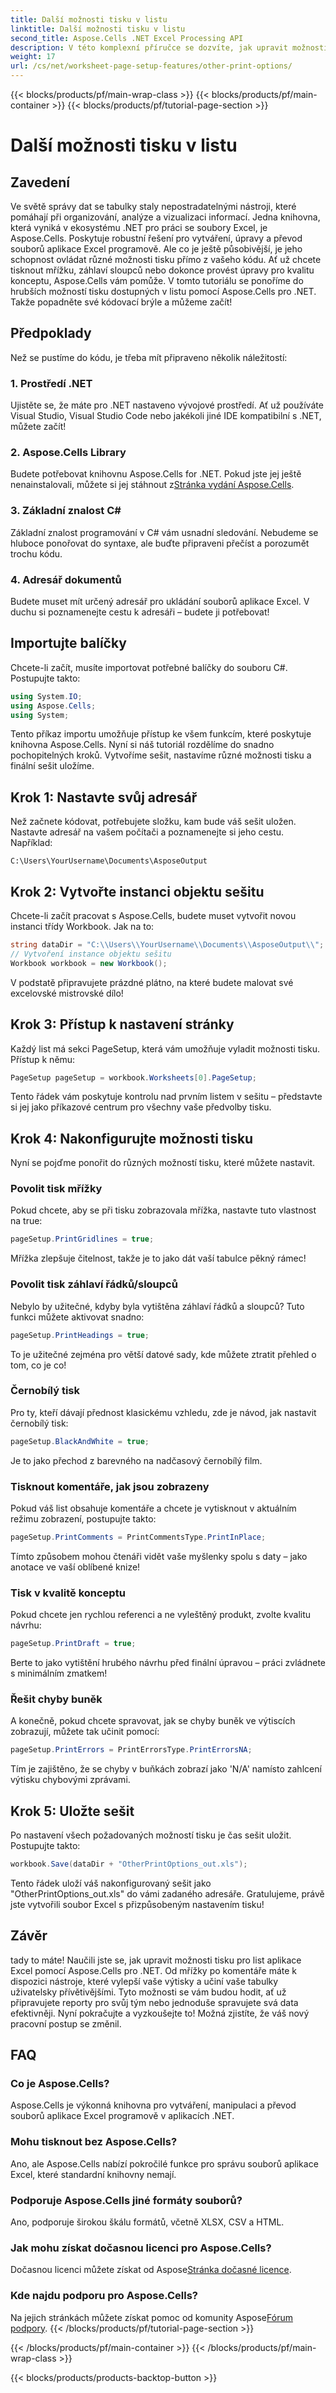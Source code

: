 ```yaml
---
title: Další možnosti tisku v listu
linktitle: Další možnosti tisku v listu
second_title: Aspose.Cells .NET Excel Processing API
description: V této komplexní příručce se dozvíte, jak upravit možnosti tisku pro listy aplikace Excel pomocí Aspose.Cells for .NET.
weight: 17
url: /cs/net/worksheet-page-setup-features/other-print-options/
---
```


{{< blocks/products/pf/main-wrap-class >}}
{{< blocks/products/pf/main-container >}}
{{< blocks/products/pf/tutorial-page-section >}}

# Další možnosti tisku v listu

## Zavedení
Ve světě správy dat se tabulky staly nepostradatelnými nástroji, které pomáhají při organizování, analýze a vizualizaci informací. Jedna knihovna, která vyniká v ekosystému .NET pro práci se soubory Excel, je Aspose.Cells. Poskytuje robustní řešení pro vytváření, úpravy a převod souborů aplikace Excel programově. Ale co je ještě působivější, je jeho schopnost ovládat různé možnosti tisku přímo z vašeho kódu. Ať už chcete tisknout mřížku, záhlaví sloupců nebo dokonce provést úpravy pro kvalitu konceptu, Aspose.Cells vám pomůže. V tomto tutoriálu se ponoříme do hrubších možností tisku dostupných v listu pomocí Aspose.Cells pro .NET. Takže popadněte své kódovací brýle a můžeme začít!
## Předpoklady
Než se pustíme do kódu, je třeba mít připraveno několik náležitostí:
### 1. Prostředí .NET
Ujistěte se, že máte pro .NET nastaveno vývojové prostředí. Ať už používáte Visual Studio, Visual Studio Code nebo jakékoli jiné IDE kompatibilní s .NET, můžete začít!
### 2. Aspose.Cells Library
 Budete potřebovat knihovnu Aspose.Cells for .NET. Pokud jste jej ještě nenainstalovali, můžete si jej stáhnout z[Stránka vydání Aspose.Cells](https://releases.aspose.com/cells/net/).
### 3. Základní znalost C#
Základní znalost programování v C# vám usnadní sledování. Nebudeme se hluboce ponořovat do syntaxe, ale buďte připraveni přečíst a porozumět trochu kódu.
### 4. Adresář dokumentů
Budete muset mít určený adresář pro ukládání souborů aplikace Excel. V duchu si poznamenejte cestu k adresáři – budete ji potřebovat!
## Importujte balíčky
Chcete-li začít, musíte importovat potřebné balíčky do souboru C#. Postupujte takto:
```csharp
using System.IO;
using Aspose.Cells;
using System;
```
Tento příkaz importu umožňuje přístup ke všem funkcím, které poskytuje knihovna Aspose.Cells.
Nyní si náš tutoriál rozdělíme do snadno pochopitelných kroků. Vytvoříme sešit, nastavíme různé možnosti tisku a finální sešit uložíme.
## Krok 1: Nastavte svůj adresář
Než začnete kódovat, potřebujete složku, kam bude váš sešit uložen. Nastavte adresář na vašem počítači a poznamenejte si jeho cestu. Například:
```plaintext
C:\Users\YourUsername\Documents\AsposeOutput
```
## Krok 2: Vytvořte instanci objektu sešitu
Chcete-li začít pracovat s Aspose.Cells, budete muset vytvořit novou instanci třídy Workbook. Jak na to:
```csharp
string dataDir = "C:\\Users\\YourUsername\\Documents\\AsposeOutput\\";
// Vytvoření instance objektu sešitu
Workbook workbook = new Workbook();
```
V podstatě připravujete prázdné plátno, na které budete malovat své excelovské mistrovské dílo!
## Krok 3: Přístup k nastavení stránky
Každý list má sekci PageSetup, která vám umožňuje vyladit možnosti tisku. Přístup k němu:
```csharp
PageSetup pageSetup = workbook.Worksheets[0].PageSetup;
```
Tento řádek vám poskytuje kontrolu nad prvním listem v sešitu – představte si jej jako příkazové centrum pro všechny vaše předvolby tisku.
## Krok 4: Nakonfigurujte možnosti tisku
Nyní se pojďme ponořit do různých možností tisku, které můžete nastavit.
### Povolit tisk mřížky
Pokud chcete, aby se při tisku zobrazovala mřížka, nastavte tuto vlastnost na true:
```csharp
pageSetup.PrintGridlines = true;
```
Mřížka zlepšuje čitelnost, takže je to jako dát vaší tabulce pěkný rámec!
### Povolit tisk záhlaví řádků/sloupců
Nebylo by užitečné, kdyby byla vytištěna záhlaví řádků a sloupců? Tuto funkci můžete aktivovat snadno:
```csharp
pageSetup.PrintHeadings = true;
```
To je užitečné zejména pro větší datové sady, kde můžete ztratit přehled o tom, co je co!
### Černobílý tisk
Pro ty, kteří dávají přednost klasickému vzhledu, zde je návod, jak nastavit černobílý tisk:
```csharp
pageSetup.BlackAndWhite = true;
```
Je to jako přechod z barevného na nadčasový černobílý film.
### Tisknout komentáře, jak jsou zobrazeny
Pokud váš list obsahuje komentáře a chcete je vytisknout v aktuálním režimu zobrazení, postupujte takto:
```csharp
pageSetup.PrintComments = PrintCommentsType.PrintInPlace;
```
Tímto způsobem mohou čtenáři vidět vaše myšlenky spolu s daty – jako anotace ve vaší oblíbené knize!
### Tisk v kvalitě konceptu
Pokud chcete jen rychlou referenci a ne vyleštěný produkt, zvolte kvalitu návrhu:
```csharp
pageSetup.PrintDraft = true;
```
Berte to jako vytištění hrubého návrhu před finální úpravou – práci zvládnete s minimálním zmatkem!
### Řešit chyby buněk
A konečně, pokud chcete spravovat, jak se chyby buněk ve výtiscích zobrazují, můžete tak učinit pomocí:
```csharp
pageSetup.PrintErrors = PrintErrorsType.PrintErrorsNA;
```
Tím je zajištěno, že se chyby v buňkách zobrazí jako 'N/A' namísto zahlcení výtisku chybovými zprávami.
## Krok 5: Uložte sešit
Po nastavení všech požadovaných možností tisku je čas sešit uložit. Postupujte takto:
```csharp
workbook.Save(dataDir + "OtherPrintOptions_out.xls");
```
Tento řádek uloží váš nakonfigurovaný sešit jako "OtherPrintOptions_out.xls" do vámi zadaného adresáře. Gratulujeme, právě jste vytvořili soubor Excel s přizpůsobeným nastavením tisku!
## Závěr
tady to máte! Naučili jste se, jak upravit možnosti tisku pro list aplikace Excel pomocí Aspose.Cells pro .NET. Od mřížky po komentáře máte k dispozici nástroje, které vylepší vaše výtisky a učiní vaše tabulky uživatelsky přívětivějšími. Tyto možnosti se vám budou hodit, ať už připravujete reporty pro svůj tým nebo jednoduše spravujete svá data efektivněji. Nyní pokračujte a vyzkoušejte to! Možná zjistíte, že váš nový pracovní postup se změnil.
## FAQ
### Co je Aspose.Cells?  
Aspose.Cells je výkonná knihovna pro vytváření, manipulaci a převod souborů aplikace Excel programově v aplikacích .NET.
### Mohu tisknout bez Aspose.Cells?  
Ano, ale Aspose.Cells nabízí pokročilé funkce pro správu souborů aplikace Excel, které standardní knihovny nemají.
### Podporuje Aspose.Cells jiné formáty souborů?  
Ano, podporuje širokou škálu formátů, včetně XLSX, CSV a HTML.
### Jak mohu získat dočasnou licenci pro Aspose.Cells?  
 Dočasnou licenci můžete získat od Aspose[Stránka dočasné licence](https://purchase.aspose.com/temporary-license/).
### Kde najdu podporu pro Aspose.Cells?  
 Na jejich stránkách můžete získat pomoc od komunity Aspose[Fórum podpory](https://forum.aspose.com/c/cells/9).
{{< /blocks/products/pf/tutorial-page-section >}}

{{< /blocks/products/pf/main-container >}}
{{< /blocks/products/pf/main-wrap-class >}}

{{< blocks/products/products-backtop-button >}}
